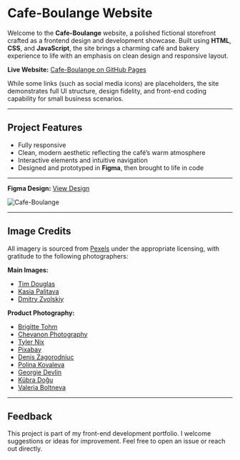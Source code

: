# Cafe-Boulange Website

Welcome to the **Cafe-Boulange** website, a polished fictional storefront crafted as a frontend design and development showcase. Built using **HTML**, **CSS**, and **JavaScript**, the site brings a charming café and bakery experience to life with an emphasis on clean design and responsive layout.

**Live Website:** [Cafe-Boulange on GitHub Pages](https://fabianoglentini.github.io/Website_Coffee_Backery/)

While some links (such as social media icons) are placeholders, the site demonstrates full UI structure, design fidelity, and front-end coding capability for small business scenarios.

---

## Project Features

- Fully responsive
- Clean, modern aesthetic reflecting the café’s warm atmosphere
- Interactive elements and intuitive navigation
- Designed and prototyped in **Figma**, then brought to life in code

---

**Figma Design:** [View Design](https://github.com/FabianoGLentini/Website_Coffee_Backery/blob/main/Cafe%20Boulange.png)

![Cafe-Boulange](https://github.com/FabianoGLentini/Website_Coffee_Backery/blob/main/Cafe%20Boulange.png)

---

## Image Credits

All imagery is sourced from [Pexels](https://www.pexels.com/) under the appropriate licensing, with gratitude to the following photographers:

**Main Images:**
- [Tim Douglas](https://www.pexels.com/@tim-douglas/)
- [Kasia Palitava](https://www.pexels.com/@kasia-palitava-132623147/)
- [Dmitry Zvolskiy](https://www.pexels.com/@zvolskiy/)

**Product Photography:**
- [Brigitte Tohm](https://www.pexels.com/@brigitte-tohm-36757/)
- [Chevanon Photography](https://www.pexels.com/@chevanon/)
- [Tyler Nix](https://www.pexels.com/@tyler-nix-1259808/)
- [Pixabay](https://www.pexels.com/@pixabay/)
- [Denis Zagorodniuc](https://www.pexels.com/@imdennyz/)
- [Polina Kovaleva](https://www.pexels.com/@polina-kovaleva/)
- [Georgie Devlin](https://www.pexels.com/@georgie-devlin-76906720/)
- [Kübra Doğu](https://www.pexels.com/@kubra-dogu-80605500/)
- [Valeria Boltneva](https://www.pexels.com/@valeriya/)

---

## Feedback

This project is part of my front-end development portfolio. I welcome suggestions or ideas for improvement. Feel free to open an issue or reach out directly.

